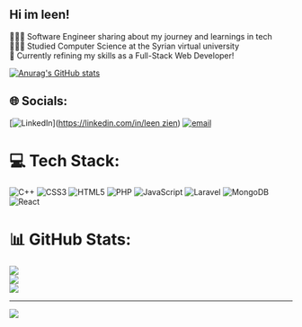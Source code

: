 ## Hi im leen!

👩🏻‍💻 Software Engineer sharing about my journey and learnings in tech </br>
👩🏻‍🎓 Studied Computer Science at the Syrian virtual university</br>
💭 Currently refining my skills as a Full-Stack Web Developer!

[![Anurag's GitHub stats](https://github-readme-stats.vercel.app/api?username=leen165)](https://github.com/anuraghazra/github-readme-stats)



## 🌐 Socials:
[![LinkedIn](https://img.shields.io/badge/LinkedIn-%230077B5.svg?logo=linkedin&logoColor=white)]([https://linkedin.com/in/leen zien](https://www.linkedin.com/in/leen-zien-862087254/)) [![email](https://img.shields.io/badge/Email-D14836?logo=gmail&logoColor=white)](mailto:leen_zien@web.de) 

# 💻 Tech Stack:
![C++](https://img.shields.io/badge/c++-%2300599C.svg?style=for-the-badge&logo=c%2B%2B&logoColor=white) ![CSS3](https://img.shields.io/badge/css3-%231572B6.svg?style=for-the-badge&logo=css3&logoColor=white) ![HTML5](https://img.shields.io/badge/html5-%23E34F26.svg?style=for-the-badge&logo=html5&logoColor=white) ![PHP](https://img.shields.io/badge/php-%23777BB4.svg?style=for-the-badge&logo=php&logoColor=white) ![JavaScript](https://img.shields.io/badge/javascript-%23323330.svg?style=for-the-badge&logo=javascript&logoColor=%23F7DF1E) ![Laravel](https://img.shields.io/badge/laravel-%23FF2D20.svg?style=for-the-badge&logo=laravel&logoColor=white) ![MongoDB](https://img.shields.io/badge/MongoDB-%234ea94b.svg?style=for-the-badge&logo=mongodb&logoColor=white) ![React](https://img.shields.io/badge/react-%2320232a.svg?style=for-the-badge&logo=react&logoColor=%2361DAFB)
# 📊 GitHub Stats:
![](https://github-readme-stats.vercel.app/api?username=leen165&theme=dark&hide_border=false&include_all_commits=false&count_private=false)<br/>
![](https://nirzak-streak-stats.vercel.app/?user=leen165&theme=dark&hide_border=false)<br/>
![](https://github-readme-stats.vercel.app/api/top-langs/?username=leen165&theme=dark&hide_border=false&include_all_commits=false&count_private=false&layout=compact)

---
[![](https://visitcount.itsvg.in/api?id=leen165&icon=0&color=0)](https://visitcount.itsvg.in)

<!-- Proudly created with GPRM ( https://gprm.itsvg.in ) -->
